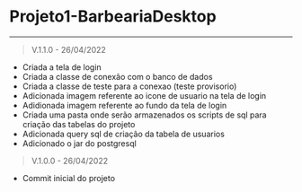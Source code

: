 # Projeto1-BarbeariaDesktop
________________________________________________________________________________________________________

> V.1.1.0 - 26/04/2022
- Criada a tela de login
- Criada a classe de conexão com o banco de dados
- Criada a classe de teste para a conexao (teste provisorio)
- Adicionada imagem referente ao icone de usuario na tela de login
- Adidionada imagem referente ao fundo da tela de login
- Criada uma pasta onde serão armazenados os scripts de sql para criação das tabelas do projeto
- Adicionada query sql de criação da tabela de usuarios
- Adicionado o jar do postgresql

> V.1.0.0 - 26/04/2022
- Commit inicial do projeto
